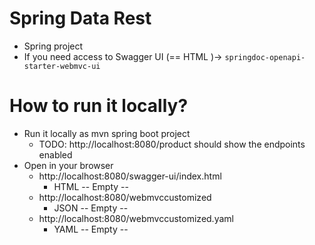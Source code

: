 # Spring Data Rest
* Spring project
* If you need access to Swagger UI (== HTML )→ `springdoc-openapi-starter-webmvc-ui`

# How to run it locally?
* Run it locally as mvn spring boot project
  * TODO: http://localhost:8080/product should show the endpoints enabled 
* Open in your browser
  * http://localhost:8080/swagger-ui/index.html
    * HTML             -- Empty --
  * http://localhost:8080/webmvccustomized
    * JSON             -- Empty --
  * http://localhost:8080/webmvccustomized.yaml
    * YAML             -- Empty --
